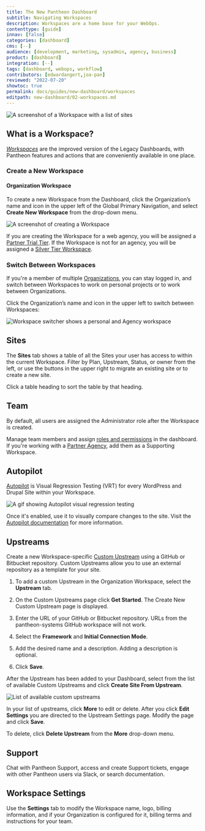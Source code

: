 ```yaml
---
title: The New Pantheon Dashboard
subtitle: Navigating Workspaces
description: Workspaces are a home base for your WebOps.
contenttype: [guide]
innav: [false]
categories: [dashboard]
cms: [--]
audience: [development, marketing, sysadmin, agency, business]
product: [dashboard]
integration: [--]
tags: [dashboard, webops, workflow]
contributors: [edwardangert,joa-pan]
reviewed: "2022-07-20"
showtoc: true
permalink: docs/guides/new-dashboard/workspaces
editpath: new-dashboard/02-workspaces.md
---
```


![A screenshot of a Workspace with a list of sites](../../../images/dashboard/new-dashboard/workspace.png)

## What is a Workspace?

[<dfn id="worksp">Workspaces</dfn>](/guides/new-dashboard) are the improved version of the Legacy Dashboards, with Pantheon features and actions that are conveniently available in one place.

### Create a New Workspace

#### Organization Workspace

To create a new Workspace from the Dashboard, click the Organization’s name and icon in the upper left of the Global Primary Navigation, and select **Create New Workspace** from the drop-down menu. 

![A screenshot of creating a Workspace](../../../images/dashboard/new-dashboard/create-workspace.png)

If you are creating the Workspace for a web agency, you will be assigned a [Partner Trial Tier](https://pantheon.io/plans/partner-program). If the Workspace is not for an agency, you will be assigned a [Silver Tier Workspace](https://pantheon.io/plans/pricing).

### Switch Between Workspaces

If you're a member of multiple [Organizations](/guides/account-mgmt/workspace-sites-teams/workspaces), you can stay logged in, and switch between Workspaces to work on personal projects or to work between Organizations.

Click the Organization’s name and icon in the upper left to switch between Workspaces:

![Workspace switcher shows a personal and Agency workspace](../../../images/dashboard/new-dashboard/workspaces-selector.png)

## Sites

The **<i className="fa fa-window-restore"></i> Sites** tab shows a table of all the Sites your user has access to within the current Workspace. Filter by Plan, Upstream, Status, or owner from the left, or use the buttons in the upper right to migrate an existing site or to create a new site.

Click a table heading to sort the table by that heading.

## Team

By default, all users are assigned the Administrator role after the Workspace is created.

Manage team members and assign [roles and permissions](/guides/account-mgmt/workspace-sites-teams/teams#roles-and-permissions) in the dashboard. If you're working with a [Partner Agency](https://pantheon.io/plans/partner-program?docs), add them as a Supporting Workspace.

## Autopilot

[Autopilot](/guides/autopilot) is Visual Regression Testing (VRT) for every WordPress and Drupal Site within your Workspace.

![A gif showing Autopilot visual regression testing](../../../images/dashboard/vrt.gif)

Once it's enabled, use it to visually compare changes to the site. Visit the [Autopilot documentation](/guides/autopilot) for more information.

## Upstreams

Create a new Workspace-specific [Custom Upstream](/guides/custom-upstream) using a GitHub or Bitbucket repository. Custom Upstreams allow you to use an external repository as a template for your site.

1. To add a custom Upstream in the Organization Workspace, select the **Upstream** tab.

1. On the Custom Upstreams page click **Get Started**. The Create New Custom Upstream page is displayed.

1. Enter the URL of your GitHub or Bitbucket repository. URLs from the pantheon-systems GitHub workspace will not work.

1. Select the **Framework** and **Initial Connection Mode**.

1. Add the desired name and a description. Adding a description is optional.

1. Click **Save**.

After the Upstream has been added to your Dashboard, select from the list of available Custom Upstreams and click **Create Site From Upstream**. 

![List of available custom upstreams](../../../images/dashboard/new-dashboard/custom-upstreams-list.png)

In your list of upstreams, click **More** to edit or delete. After you click **Edit Settings** you are directed to the Upstream Settings page. Modify the page and click **Save**.

To delete, click **Delete Upstream** from the **More** drop-down menu. 

## Support

Chat with Pantheon Support, access and create Support tickets, engage with other Pantheon users via Slack, or search documentation.

## Workspace Settings

Use the **Settings** tab to modify the Workspace name, logo, billing information, and if your Organization is configured for it, billing terms and instructions for your team.
